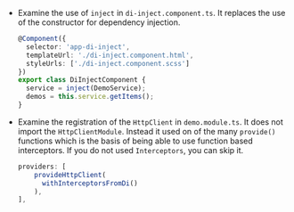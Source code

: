 - Examine the use of `inject` in `di-inject.component.ts`. It replaces the use of the constructor for dependency injection.

  ```typescript
  @Component({
    selector: 'app-di-inject',
    templateUrl: './di-inject.component.html',
    styleUrls: ['./di-inject.component.scss']
  })
  export class DiInjectComponent {
    service = inject(DemoService);
    demos = this.service.getItems();
  }
  ```

- Examine the registration of the `HttpClient` in `demo.module.ts`. It does not import the `HttpClientModule`. Instead it used on of the many `provide()` functions which is the basis of being able to use function based interceptors. If you do not used `Interceptors`, you can skip it.

  ```typescript
  providers: [
      provideHttpClient(
        withInterceptorsFromDi()
      ),
  ],
  ```